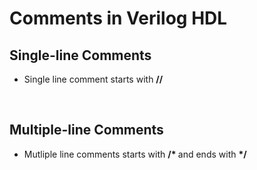 # Comments in Verilog HDL

## Single-line Comments

- Single line comment starts with <strong> // </strong>

<br>

## Multiple-line Comments

- Mutliple line comments starts with <strong> /* </strong> and ends with <strong> */ </strong>